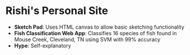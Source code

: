# Rishi's Personal Site

- **Sketch Pad**: Uses HTML canvas to allow basic sketching functionality
- **Fish Classification Web App**: Classifies 16 species of fish found in Mouse Creek, Cleveland, TN using SVM with 99% accuracy
- **Hype**: Self-explanatory
